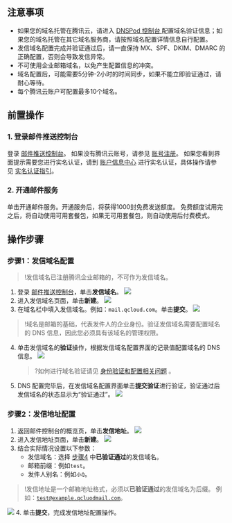 ## 注意事项
- 如果您的域名托管在腾讯云，请进入 [DNSPod 控制台 ](https://console.cloud.tencent.com/cns)配置域名验证信息；如果您的域名托管在其它域名服务商，请按照域名配置详情信息自行配置。
- 发信域名配置完成并验证通过后，请一直保持 MX、SPF、DKIM、DMARC 的正确配置，否则会导致发信异常。
- 不可使用企业邮箱域名，以免产生配置信息的冲突。
- 域名配置后，可能需要5分钟-2小时的时间同步，如果不能立即验证通过，请耐心等待。
- 每个腾讯云账户可配置最多10个域名。

## 前置操作
### 1. 登录邮件推送控制台
登录 [邮件推送控制台](https://console.cloud.tencent.com/ses)。
如果没有腾讯云账号，请参见 [账号注册](https://cloud.tencent.com/document/product/378/17985)。
如果您看到界面提示需要您进行实名认证，请到 [账户信息中心](https://console.cloud.tencent.com/developer) 进行实名认证，具体操作请参见 [实名认证指引](https://cloud.tencent.com/document/product/378/3629)。
### 2. 开通邮件服务
单击开通邮件服务。开通服务后，将获得1000封免费发送额度。
免费额度试用完之后，将自动使用可用套餐包，如果无可用套餐包，则自动使用后付费模式。


## 操作步骤
### 步骤1：发信域名配置[](id:Step1)
>!发信域名已注册腾讯企业邮箱的，不可作为发信域名。

1. 登录 [邮件推送控制台](https://console.cloud.tencent.com/ses)，单击**发信域名**。
![](https://main.qcloudimg.com/raw/c9bf931caa425d4290484b774a9ce7cd.png)
2. 进入发信域名页面，单击**新建**。
   ![](https://main.qcloudimg.com/raw/9813480f2a8a8fb371767ebc1813a1a8.png)
3. 在域名栏中填入发信域名。例如：`mail.qcloud.com`。单击**提交**。[](id:Step3)
![](https://main.qcloudimg.com/raw/87cd06c55bb1127c553d74b6fd1abfe3.png)
>!域名是邮箱的基础，代表发件人的企业身份。验证发信域名需要配置域名的 DNS 信息，因此您必须具有该域名的管理权限。

4. 单击发信域名的**验证**操作，根据发信域名配置界面的记录值配置域名的 DNS 信息。
   ![](https://main.qcloudimg.com/raw/4a779f6308b912880df0ea1628b90e42.png)
	 >?如何进行域名验证请见 [身份验证和配置相关问题](https://cloud.tencent.com/document/product/1288/60652) 。
5. DNS 配置完毕后，在发信域名配置界面单击**提交验证**进行验证，验证通过后发信域名的状态显示为“验证通过”。
   ![](https://qcloudimg.tencent-cloud.cn/raw/d22d3cee8011a90b47cb0ccc60ed8623.png)

### 步骤2：发信地址配置[](id:Step2)

1. 返回邮件控制台的概览页，单击**发信地址**。
   ![](https://main.qcloudimg.com/raw/c82d7074d07a8340ac7a700d7ac2bda8.png)
2. 进入发信地址页面，单击**新建**。
   ![](https://main.qcloudimg.com/raw/1c121116578694d48e257731ec334e25.png)
3. 结合实际情况设置以下参数：
	- 发信域名：选择 [步骤4](#Step3) 中**已验证通过**的发信域名。
	- 邮箱前缀：例如`test`。
	- 发件人别名：例如`小Q`。
>!发信地址是一个邮箱地址格式，必须以**已验证通过**的发信域名为后缀。
>例如：<code>test@example.qcluodmail.com</code>。

![](https://main.qcloudimg.com/raw/01fc9d9e5a84013b8933040a2bae0d59.png)
4. 单击**提交**，完成发信地址配置操作。
